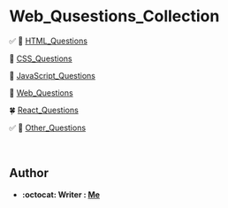 # Web_Qusestions_Collection


:white_check_mark: :herb: [HTML_Questions](HTML_Questions.md) 

:cherry_blossom: [CSS_Questions](CSS_Questions.md)

:rose: [JavaScript_Questions](JavaScript_Questions.md)

:hibiscus: [Web_Questions](Web_Questions.md)

:four_leaf_clover: [React_Questions](React_Questions.md)

:white_check_mark: :fallen_leaf: [Other_Questions](Other_Questions.md)

</br>

## Author
* **:octocat: Writer : [Me](https://github.com/yschen25)**
